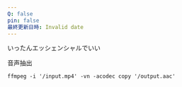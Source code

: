 ```yaml
---
Q: false
pin: false
最終更新日時: Invalid date
---
```

  

  

いったんエッシェンシャルでいい

  

  

音声抽出

```Shell
ffmpeg -i '/input.mp4' -vn -acodec copy '/output.aac'
```